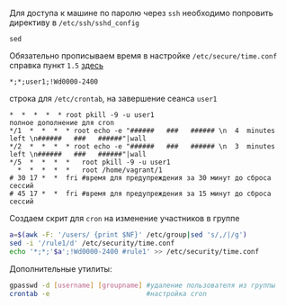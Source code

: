 Для доступа к машине по паролю через `ssh` необходимо попровить директиву в `/etc/ssh/sshd_config`  
```
sed
```
Обязательно прописываем время в настройке `/etc/secure/time.conf` справка пункт `1.5` [здесь](https://xubuntu-ru.net/how-to/101-roditelskiy-kontrol-posredstvom-linux-pam.html)  
```
*;*;user1;!Wd0000-2400
```
строка для `/etc/crontab`, на завершение сеанса `user1`
```
*  *  *  *  * root pkill -9 -u user1
полное дополнение для cron
*/1  *  *  *  * root echo -e "######   ###   ###### \n  4  minutes left \n######   ###   ######"|wall
*/2  *  *  *  * root echo -e "######   ###   ###### \n  3  minutes left \n######   ###   ######"|wall
*/5  *  *  *  *   root pkill -9 -u user1
  *  *  *  *  *   root /home/vagrant/1
# 30 17 *  *  fri #время для предупреждения за 30 минут до сброса сессий
# 45 17 *  *  fri #время для предупреждения за 15 минут до сброса сессий

```
Создаем скрит для `cron` на изменение участников в группе
```sh
a=$(awk -F: '/users/ {print $NF}' /etc/group|sed 's/,/|/g') 
sed -i '/rule1/d' /etc/security/time.conf
echo '*;*;'$a';!Wd0000-2400 #rule1' >> /etc/security/time.conf  
```

Дополнительные утилиты:  
```sh
gpasswd -d [username] [groupname] #удаление пользователя из группы
crontab -e                        #настройка cron
```
